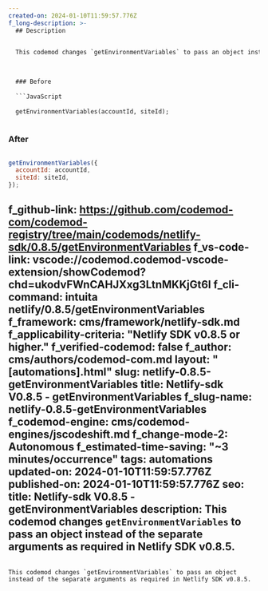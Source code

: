 ```yaml
---
created-on: 2024-01-10T11:59:57.776Z
f_long-description: >-
  ## Description
  

  This codemod changes `getEnvironmentVariables` to pass an object instead of the separate arguments as required in Netlify SDK v0.8.5.
  

  
  ### Before
  
  ```JavaScript
  
  getEnvironmentVariables(accountId, siteId);
  
  ```
  
  ### After
  
  ```JavaScript
  
  getEnvironmentVariables({
  	accountId: accountId,
  	siteId: siteId,
  });
  
  ```
f_github-link: https://github.com/codemod-com/codemod-registry/tree/main/codemods/netlify-sdk/0.8.5/getEnvironmentVariables
f_vs-code-link: vscode://codemod.codemod-vscode-extension/showCodemod?chd=ukodvFWnCAHJXxg3LtnMKKjGt6I
f_cli-command: intuita netlify/0.8.5/getEnvironmentVariables
f_framework: cms/framework/netlify-sdk.md
f_applicability-criteria: "Netlify SDK v0.8.5 or higher."
f_verified-codemod: false
f_author: cms/authors/codemod-com.md
layout: "[automations].html"
slug: netlify-0.8.5-getEnvironmentVariables
title: Netlify-sdk V0.8.5 - getEnvironmentVariables
f_slug-name: netlify-0.8.5-getEnvironmentVariables
f_codemod-engine: cms/codemod-engines/jscodeshift.md
f_change-mode-2: Autonomous
f_estimated-time-saving: "~3 minutes/occurrence"
tags: automations
updated-on: 2024-01-10T11:59:57.776Z
published-on: 2024-01-10T11:59:57.776Z
seo:
  title: Netlify-sdk V0.8.5 - getEnvironmentVariables
  description: This codemod changes `getEnvironmentVariables` to pass an object instead of the separate arguments as required in Netlify SDK v0.8.5.
---
```

This codemod changes `getEnvironmentVariables` to pass an object instead of the separate arguments as required in Netlify SDK v0.8.5.